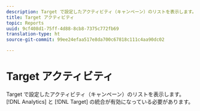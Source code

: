 ```yaml
---
description: Target で設定したアクティビティ（キャンペーン）のリストを表示します。Analytics for Target 統合が有効になっている必要があります。
title: Target アクティビティ
topic: Reports
uuid: 9cf408d1-75ff-4d88-8cb8-7375c772fb69
translation-type: ht
source-git-commit: 99ee24efaa517e8da700c67818c111c4aa90dc02

---
```



# Target アクティビティ

Target で設定したアクティビティ（キャンペーン）のリストを表示します。[!DNL Analytics] と [!DNL Target] の統合が有効になっている必要があります。

